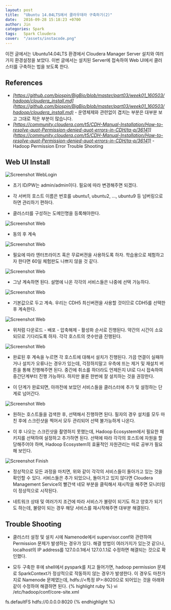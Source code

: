 ```yaml
---
layout: post
title:  "Ubuntu 14.04LTS에서 클라우데라 구축하기(2)"
date:   2016-09-28 15:18:23 +0700
author: Jin
categories: Spark
tags:	Spark Cloudera
cover:  "/assets/instacode.png"
---
```


이전 글에서는 Ubuntu14.04LTS 환경에서 Cloudera Manager Server 설치와 여러가지 환경설정을 보았다. 이번 글에서는 설치된 Server에 접속하여 Web UI에서 클러스터를 구축하는 법을 보도록 한다.

## References
+   <em>[https://github.com/biospin/BigBio/blob/master/part03/week01_160503/hadoop/cloudera_install.md](https://github.com/biospin/BigBio/blob/master/part03/week01_160503/hadoop/cloudera_install.md)</em> - 운영체제와 관련없이 겹치는 부분은 대부분 보고 그대로 적은 부분이 많습니다.
+   <em>[https://community.cloudera.com/t5/CDH-Manual-Installation/How-to-resolve-quot-Permission-denied-quot-errors-in-CDH/ta-p/36141](https://community.cloudera.com/t5/CDH-Manual-Installation/How-to-resolve-quot-Permission-denied-quot-errors-in-CDH/ta-p/36141)</em> - Hadoop Permission Error Trouble Shooting


## Web UI Install

![Screenshot WebLogin](https://raw.githubusercontent.com/yangyangii/yangyangii.github.io/master/assets/_posts/WebUI-Login.JPG  "Screenshot WebLogin")

+   초기 ID/PW는 admin/admin이다. 필요에 따라 변경해주면 되겠다.

+   각 서버의 호스트 이름은 번호를 ubuntu1, ubuntu2, ..., ubuntu9 등 넘버링으로 하면 관리하기 편하다.

+   클러스터를 구성하는 도메인명을 등록해야한다.


![Screenshot Web](https://raw.githubusercontent.com/yangyangii/yangyangii.github.io/master/assets/_posts/web1.JPG  "Screenshot Web")

+   동의 후 계속

![Screenshot Web](https://raw.githubusercontent.com/yangyangii/yangyangii.github.io/master/assets/_posts/web2.JPG  "Screenshot Web")

+   필요에 따라 엔터프라이즈 혹은 무료버젼을 사용하도록 하자. 학습용으로 체험하고자 한다면 60일 체험판도 나쁘지 않을 것 같다.

![Screenshot Web](https://raw.githubusercontent.com/yangyangii/yangyangii.github.io/master/assets/_posts/web3.JPG  "Screenshot Web")

+   그냥 계속하면 된다. 설명에 나온 각각의 서비스들은 나중에 선택 가능하다.

![Screenshot Web](https://raw.githubusercontent.com/yangyangii/yangyangii.github.io/master/assets/_posts/web4.JPG  "Screenshot Web")

+   기본값으로 두고 계속. 우리는 CDH5 최신버젼을 사용할 것이므로 CDH5를 선택한 후 계속한다.

![Screenshot Web](https://raw.githubusercontent.com/yangyangii/yangyangii.github.io/master/assets/_posts/web5.JPG  "Screenshot Web")

+   위처럼 다운로드 - 배포 - 압축해제 - 활성화 순서로 진행된다. 약간의 시간이 소요되므로 기다리도록 하자. 각각 호스트의 갯수만큼 진행된다.

![Screenshot Web](https://raw.githubusercontent.com/yangyangii/yangyangii.github.io/master/assets/_posts/web6.JPG  "Screenshot Web")

+   완료된 후 계속을 누르면 각 호스트에 대해서 설치가 진행된다. 가끔 연결이 실패하거나 설치가 오류나는 경우가 있는데, 걱정하지말고 우측에 뜨는 제거 및 재설치 버튼을 통해 진행해주면 된다. 중간에 취소를 하더라도 언제든지 UI로 다시 접속하여 중간단계부터 진행 가능하다. 하지만 물론 한번에 잘 설치하는 것을 권장한다.

+	이 단계가 완료되면, 아까전에 보았던 서비스들을 클러스터에 추가 및 설정하는 단계로 넘어간다.

![Screenshot Web](https://raw.githubusercontent.com/yangyangii/yangyangii.github.io/master/assets/_posts/web7.JPG  "Screenshot Web")

+	원하는 호스트들을 검색한 후, 선택해서 진행하면 된다. 필자의 경우 설치를 모두 마친 후에 스크린샷을 찍어서 모두 관리되어 선택 불가능하게 나온다.

+	이 후 나오는 스크린샷을 촬영하지 못했는데, Hadoop Ecosystem에서 필요한 패키지를 선택하여 설정하고 추가하면 된다. 선택에 따라 각각의 호스트에 자원을 할당해주어야 하며, Hadoop Ecosystem의 효율적인 자원관리는 따로 공부가 필요해 보인다.

![Screenshot Finish](https://raw.githubusercontent.com/yangyangii/yangyangii.github.io/master/assets/_posts/cluster-finish.JPG  "Screenshot Finish")

+	정상적으로 모든 과정을 마치면, 위와 같이 각각의 서비스들이 돌아가고 있는 것을 확인할 수 있다. 서비스들은 추가 되었으나, 돌아가고 있지 않다면 Cloudera Management Service의 빨간색 네모 부분을 클릭해서 재시작을 해주면 모니터링이 정상적으로 시작된다.

+	네트워크 상태 및 여러가지 조건에 따라 서비스가 불량이 되기도 하고 양호가 되기도 하는데, 불량이 되는 경우 해당 서비스를 재시작해주면 대부분 해결된다.


## Trouble Shooting

+	클러스터 설정 및 설치 시에 Namenode에서 supervisor.conf와 관련하여 Permission 문제가 발생하는 경우가 있다. 해결 방법이 여러가지가 있는것 같으나, localhost의 IP address를 127.0.0.1에서 127.0.1.1로 수정하면 해결되는 것으로 확인했다.

+	모두 구축한 후에 shell에서 pyspark를 치고 들어가면, hadoop permission 문제로 SparkContext가 정상적으로 작동하지 않는 경우가 발생한다. 이 경우도 마찬가지로 Namenode 문제였는데, hdfs://<특정 IP>:8020으로 되어있는 것을 아래와 같이 수정하여 해결하면 된다.
{% highlight ruby %}
vi /etc/hadoop/conf/core-site.xml


<property>
    <name>fs.defaultFS</name>
    <value>hdfs://0.0.0.0:8020</value>
</property>
{% endhighlight %}

[jekyll-gh]: https://github.com/mojombo/jekyll
[jekyll]:    http://jekyllrb.com
